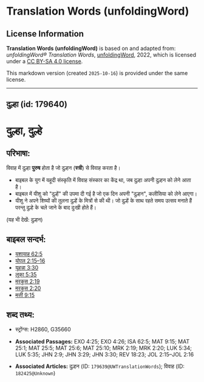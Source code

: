 # Translation Words (unfoldingWord)

## License Information

**Translation Words (unfoldingWord)** is based on and adapted from: _unfoldingWord® Translation Words_, [unfoldingWord](https://unfoldingword.org/utw), 2022, which is licensed under a [CC BY-SA 4.0 license](https://creativecommons.org/licenses/by-sa/4.0/legalcode.en).

This markdown version (created `2025-10-16`) is provided under the same license.



--------------------------------

## दुल्हा (id: 179640)

दुल्हा, दुल्हे
==============

परिभाषा:
--------

विवाह में दुल्हा **पुरुष** होता है जो दुल्हन (**स्त्री**) से विवाह करता है।

* बाइबल के युग में यहूदी संस्कृति में विवाह संस्कार का केंद्र था, जब दुल्हा अपनी दुल्हन को लेने आता है।
* बाइबल में यीशु को "दुल्हें" की उपमा दी गई है जो एक दिन अपनी "दुल्हन", कलीसिया को लेने आएगा।
* यीशु ने अपने शिष्यों की तुलना दुल्हें के मित्रों से की थी। जो दुल्हें के साथ रहते समय उत्सव मनाते हैं परन्तु दुल्हे के चले जाने के बाद दुःखी होते हैं।

(यह भी देखें: दुल्हन)

बाइबल सन्दर्भ:
--------------

* [यशायाह 62:5](https://ref.ly/Isa62:5)
* [योएल 2:15–16](https://ref.ly/Joel2:15-Joel2:16)
* [यूहन्ना 3:30](https://ref.ly/John3:30)
* [लूका 5:35](https://ref.ly/Luke5:35)
* [मरकुस 2:19](https://ref.ly/Mark2:19)
* [मरकुस 2:20](https://ref.ly/Mark2:20)
* [मत्ती 9:15](https://ref.ly/Matt9:15)

शब्द तथ्य:
----------

* स्ट्रोंग्स: H2860, G35660

* **Associated Passages:** EXO 4:25; EXO 4:26; ISA 62:5; MAT 9:15; MAT 25:1; MAT 25:5; MAT 25:6; MAT 25:10; MRK 2:19; MRK 2:20; LUK 5:34; LUK 5:35; JHN 2:9; JHN 3:29; JHN 3:30; REV 18:23; JOL 2:15–JOL 2:16
* **Associated Articles:** दुल्हन (ID: `179639@UWTranslationWords`); विवाह (ID: `182425@Unknown`)

